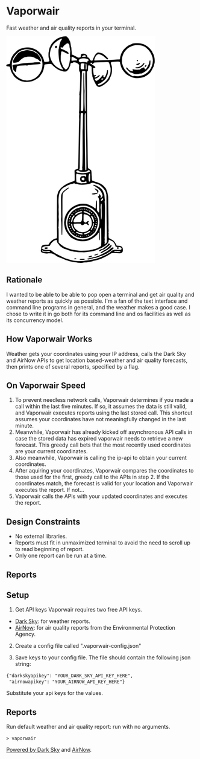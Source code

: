 # Vaporwair
Fast weather and air quality reports in your terminal.  

![alt text](https://github.com/jeff-bruemmer/vaporwair/raw/master/anemometer.png "Anemometer")

## Rationale
I wanted to be able to be able to pop open a terminal and get air quality and weather reports as quickly as possible. I'm a fan of the text interface and command line programs in general, and the weather makes a good case. I chose to write it in go both for its command line and os facilities as well as its concurrency model.

## How Vaporwair Works
Weather gets your coordinates using your IP address, calls the Dark Sky and AirNow APIs to get location based-weather and air quality forecasts, then prints one of several reports, specified by a flag.

## On Vaporwair Speed
1. To prevent needless network calls, Vaporwair determines if you made a call within the last five minutes. If so, it assumes the data is still valid, and Vaporwair executes reports using the last stored call. This shortcut assumes your coordinates have not meaningfully changed in the last minute.
2. Meanwhile, Vaporwair has already kicked off asynchronous API calls in case the stored data has expired vaporwair needs to retrieve a new forecast. This greedy call bets that the most recently used coordinates are your current coordinates. 
3. Also meanwhile, Vaporwair is calling the ip-api to obtain your current coordinates.
4. After aquiring your coordinates, Vaporwair compares the coordinates to those used for the first, greedy call to the APIs in step 2. If the coordinates match, the forecast is valid for your location and Vaporwair executes the report. If not...
5. Vaporwair calls the APIs with your updated coordinates and executes the report.

## Design Constraints
- No external libraries.
- Reports must fit in unmaximized terminal to avoid the need to scroll up to read beginning of report.
- Only one report can be run at a time.

## Reports


## Setup
1. Get API keys 
Vaporwair requires two free API keys.

- [Dark Sky](https://darksky.net/dev): for weather reports.
- [AirNow](https://docs.airnowapi.org/): for air quality reports from the Environmental Protection Agency.

2. Create a config file called ".vaporwair-config.json"

3. Save keys to your config file. The file should contain the following json string:

```
{"darkskyapikey": "YOUR_DARK_SKY_API_KEY_HERE",
 "airnowapikey": "YOUR_AIRNOW_API_KEY_HERE"}
```
Substitute your api keys for the values. 

## Reports
Run default weather and air quality report: run with no arguments.
```
> vaporwair
```

[Powered by Dark Sky](https://darksky.net/poweredby/) and [AirNow](https://airnow.gov/).

